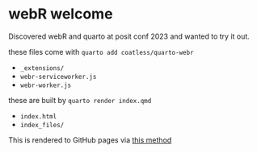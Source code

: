 # webR welcome

Discovered webR and quarto at posit conf 2023 and wanted to try it out.

these files come with `quarto add coatless/quarto-webr`
- `_extensions/`
- `webr-serviceworker.js`
- `webr-worker.js`

these are built by `quarto render index.qmd`
- `index.html`
- `index_files/`

This is rendered to GitHub pages via [this method](https://quarto.org/docs/publishing/github-pages.html#publish-command)
